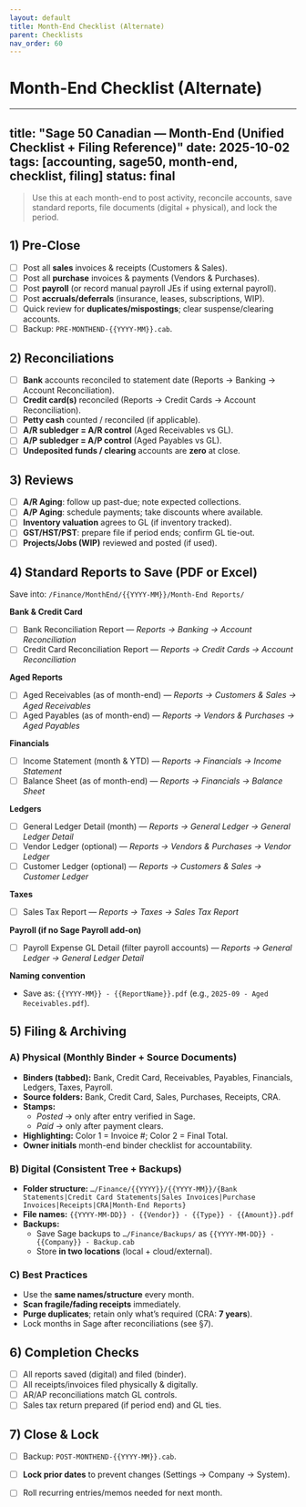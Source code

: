 ```yaml
---
layout: default
title: Month-End Checklist (Alternate)
parent: Checklists
nav_order: 60
---
```

# Month-End Checklist (Alternate)

---
title: "Sage 50 Canadian — Month-End (Unified Checklist + Filing Reference)"
date: 2025-10-02
tags: [accounting, sage50, month-end, checklist, filing]
status: final
---

> Use this at each month-end to post activity, reconcile accounts, save standard reports, file documents (digital + physical), and lock the period.

## 1) Pre-Close
- [ ] Post all **sales** invoices & receipts (Customers & Sales).
- [ ] Post all **purchase** invoices & payments (Vendors & Purchases).
- [ ] Post **payroll** (or record manual payroll JEs if using external payroll).
- [ ] Post **accruals/deferrals** (insurance, leases, subscriptions, WIP).
- [ ] Quick review for **duplicates/mispostings**; clear suspense/clearing accounts.
- [ ] Backup: `PRE-MONTHEND-{{YYYY-MM}}.cab`.

## 2) Reconciliations
- [ ] **Bank** accounts reconciled to statement date (Reports → Banking → Account Reconciliation).
- [ ] **Credit card(s)** reconciled (Reports → Credit Cards → Account Reconciliation).
- [ ] **Petty cash** counted / reconciled (if applicable).
- [ ] **A/R subledger = A/R control** (Aged Receivables vs GL).
- [ ] **A/P subledger = A/P control** (Aged Payables vs GL).
- [ ] **Undeposited funds / clearing** accounts are **zero** at close.

## 3) Reviews
- [ ] **A/R Aging**: follow up past-due; note expected collections.
- [ ] **A/P Aging**: schedule payments; take discounts where available.
- [ ] **Inventory valuation** agrees to GL (if inventory tracked).
- [ ] **GST/HST/PST**: prepare file if period ends; confirm GL tie-out.
- [ ] **Projects/Jobs (WIP)** reviewed and posted (if used).

## 4) Standard Reports to Save (PDF or Excel)
Save into: `/Finance/MonthEnd/{{YYYY-MM}}/Month-End Reports/`

**Bank & Credit Card**
- [ ] Bank Reconciliation Report — *Reports → Banking → Account Reconciliation*
- [ ] Credit Card Reconciliation Report — *Reports → Credit Cards → Account Reconciliation*

**Aged Reports**
- [ ] Aged Receivables (as of month-end) — *Reports → Customers & Sales → Aged Receivables*
- [ ] Aged Payables (as of month-end) — *Reports → Vendors & Purchases → Aged Payables*

**Financials**
- [ ] Income Statement (month & YTD) — *Reports → Financials → Income Statement*
- [ ] Balance Sheet (as of month-end) — *Reports → Financials → Balance Sheet*

**Ledgers**
- [ ] General Ledger Detail (month) — *Reports → General Ledger → General Ledger Detail*
- [ ] Vendor Ledger (optional) — *Reports → Vendors & Purchases → Vendor Ledger*
- [ ] Customer Ledger (optional) — *Reports → Customers & Sales → Customer Ledger*

**Taxes**
- [ ] Sales Tax Report — *Reports → Taxes → Sales Tax Report*

**Payroll (if no Sage Payroll add-on)**
- [ ] Payroll Expense GL Detail (filter payroll accounts) — *Reports → General Ledger → General Ledger Detail*

**Naming convention**
- Save as: `{{YYYY-MM}} - {{ReportName}}.pdf` (e.g., `2025-09 - Aged Receivables.pdf`).

## 5) Filing & Archiving

### A) Physical (Monthly Binder + Source Documents)
- **Binders (tabbed):** Bank, Credit Card, Receivables, Payables, Financials, Ledgers, Taxes, Payroll.
- **Source folders:** Bank, Credit Card, Sales, Purchases, Receipts, CRA.
- **Stamps:**  
  - *Posted* → only after entry verified in Sage.  
  - *Paid* → only after payment clears.
- **Highlighting:** Color 1 = Invoice #; Color 2 = Final Total.
- **Owner initials** month-end binder checklist for accountability.

### B) Digital (Consistent Tree + Backups)
- **Folder structure:** `…/Finance/{{YYYY}}/{{YYYY-MM}}/{Bank Statements|Credit Card Statements|Sales Invoices|Purchase Invoices|Receipts|CRA|Month-End Reports}`
- **File names:** `{{YYYY-MM-DD}} - {{Vendor}} - {{Type}} - {{Amount}}.pdf`
- **Backups:**  
  - Save Sage backups to `…/Finance/Backups/` as `{{YYYY-MM-DD}} - {{Company}} - Backup.cab`  
  - Store **in two locations** (local + cloud/external).

### C) Best Practices
- Use the **same names/structure** every month.
- **Scan fragile/fading receipts** immediately.
- **Purge duplicates**; retain only what’s required (CRA: **7 years**).
- Lock months in Sage after reconciliations (see §7).

## 6) Completion Checks
- [ ] All reports saved (digital) and filed (binder).
- [ ] All receipts/invoices filed physically & digitally.
- [ ] AR/AP reconciliations match GL controls.
- [ ] Sales tax return prepared (if period end) and GL ties.

## 7) Close & Lock
- [ ] Backup: `POST-MONTHEND-{{YYYY-MM}}.cab`.
- [ ] **Lock prior dates** to prevent changes (Settings → Company → System).
- [ ] Roll recurring entries/memos needed for next month.

